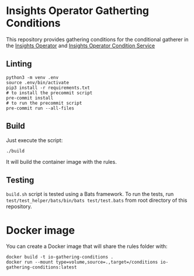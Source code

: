 # Insights Operator Gatherting Conditions

This repository provides gathering conditions for the conditional gatherer
in the [Insights Operator](https://github.com/openshift/insights-operator) and [Insights Operator Condition Service](https://github.com/redhatinsights/insights-operator-gathering-conditions-service)

## Linting

```shell script
python3 -m venv .env
source .env/bin/activate
pip3 install -r requirements.txt
# to install the precommit script
pre-commit install
# to run the precommit script
pre-commit run --all-files
```

## Build

Just execute the script:

```shell script
./build
```

It will build the container image with the rules.


## Testing

`build.sh` script is tested using a Bats framework. To run the tests, run `test/test_helper/bats/bin/bats test/test.bats` from root directory of this repository.


# Docker image

You can create a Docker image that will share the rules folder with:

```
docker build -t io-gathering-conditions .
docker run --mount type=volume,source=.,target=/conditions io-gathering-conditions:latest
```
